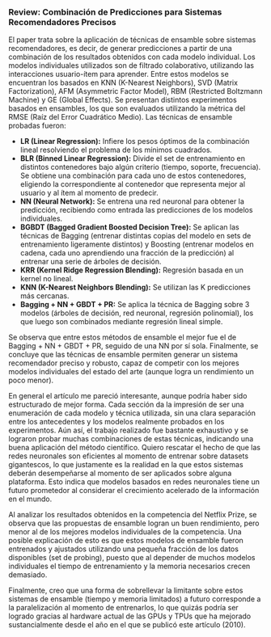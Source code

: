 ### Review: Combinación de Predicciones para Sistemas Recomendadores Precisos

El paper trata sobre la aplicación de técnicas de ensamble sobre sistemas recomendadores, es decir, de generar predicciones a partir de una combinación de los resultados obtenidos 
con cada modelo individual. Los modelos individuales utilizados son de filtrado colaborativo, utilizando las interacciones usuario-ítem para aprender. Entre estos modelos se encuentran los basados en KNN (K-Nearest Neighbors), SVD (Matrix Factorization), AFM (Asymmetric Factor Model), RBM (Restricted Boltzmann Machine) y GE (Global Effects). Se presentan distintos experimentos basados en ensambles, los que son evaluados utilizando la métrica del RMSE (Raíz del Error Cuadrático Medio). Las técnicas de ensamble probadas fueron:

* **LR (Linear Regression):** Infiere los pesos óptimos de la combinación lineal resolviendo el problema de los mínimos cuadrados.
* **BLR (Binned Linear Regression):** Divide el set de entrenamiento en distintos contenedores bajo algún criterio (tiempo, soporte, frecuencia). Se obtiene una combinación para cada uno de estos contenedores, eligiendo la correspondiente al contenedor que representa mejor al usuario y al ítem al momento de predecir.
* **NN (Neural Network):** Se entrena una red neuronal para obtener la predicción, recibiendo como entrada las predicciones de los modelos individuales.
* **BGBDT (Bagged Gradient Boosted Decision Tree):** Se aplican las técnicas de Bagging (entrenar distintas copias del modelo en sets de entrenamiento ligeramente distintos) y Boosting (entrenar modelos en cadena, cada uno aprendiendo una fracción de la predicción) al entrenar una serie de árboles de decisión.
* **KRR (Kernel Ridge Regression Blending):** Regresión basada en un kernel no lineal.
* **KNN (K-Nearest Neighbors Blending):** Se utilizan las K predicciones más cercanas.
* **Bagging + NN + GBDT + PR:** Se aplica la técnica de Bagging sobre 3 modelos (árboles de decisión, red neuronal, regresión polinomial), los que luego son combinados mediante regresión lineal simple.

Se observa que entre estos métodos de ensamble el mejor fue el de Bagging + NN + GBDT + PR, seguido de una NN por sí sola. Finalmente, se concluye que las técnicas de ensamble permiten generar un sistema recomendador preciso y robusto, capaz de competir con los mejores modelos individuales del estado del arte (aunque logra un rendimiento un poco menor).

En general el artículo me pareció interesante, aunque podría haber sido estructurado de mejor forma. Cada sección da la impresión de ser una enumeración de cada modelo y técnica utilizada, sin una clara separación entre los antecedentes y los modelos realmente probados en los experimentos. Aún así, el trabajo realizado fue bastante exhaustivo y se lograron probar muchas combinaciones de estas técnicas, indicando una buena aplicación del método científico. Quiero rescatar el hecho de que las redes neuronales son eficientes al momento de entrenar sobre datasets gigantescos, lo que justamente es la realidad en la que estos sistemas deberán desempeñarse al momento de ser aplicados sobre alguna plataforma. Esto indica que modelos basados en redes neuronales tiene un futuro prometedor al considerar el crecimiento acelerado de la información en el mundo.

Al analizar los resultados obtenidos en la competencia del Netflix Prize, se observa que las propuestas de ensamble logran un buen rendimiento, pero menor al de los mejores modelos individuales de la competencia. Una posible explicación de esto es que estos modelos de ensamble fueron entrenados y ajustados utilizando una pequeña fracción de los datos disponibles (set de probing), puesto que al depender de muchos modelos individuales el tiempo de entrenamiento y la memoria necesarios crecen demasiado.

Finalmente, creo que una forma de sobrellevar la limitante sobre estos sistemas de ensamble (tiempo y memoria limitados) a futuro corresponde a la paralelización al momento de entrenarlos, lo que quizás podría ser logrado gracias al hardware actual de las GPUs y TPUs que ha mejorado sustancialmente desde el año en el que se publicó este artículo (2010).
